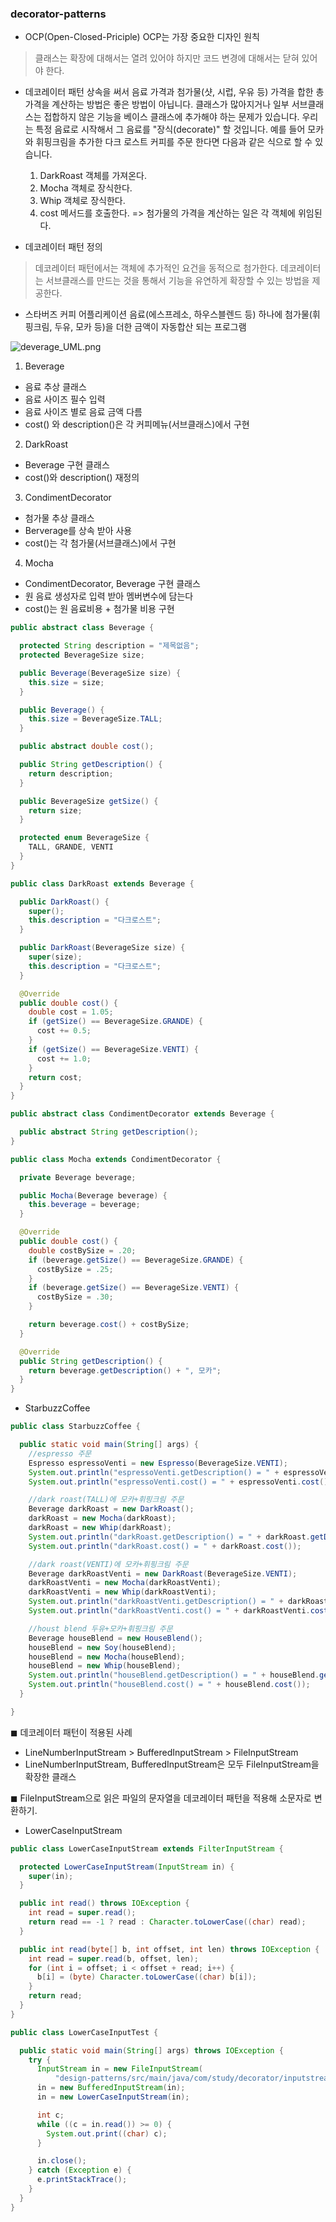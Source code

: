### decorator-patterns

- OCP(Open-Closed-Priciple)
  OCP는 가장 중요한 디자인 원칙

> 클래스는 확장에 대해서는 열려 있어야 하지만 코드 변경에 대해서는 닫혀 있어야 한다.

- 데코레이터 패턴
  상속을 써서 음료 가격과 첨가물(샷, 시럽, 우유 등) 가격을 합한 총 가격을 계산하는 방법은 좋은 방법이 아닙니다.
  클래스가 많아지거나 일부 서브클래스는 접합하지 않은 기능을 베이스 클래스에 추가해야 하는 문제가 있습니다.
  우리는 특정 음료로 시작해서 그 음료를 "장식(decorate)" 할 것입니다.
  예를 들어 모카와 휘핑크림을 추가한 다크 로스트 커피를 주문 한다면 다음과 같은 식으로 할 수 있습니다.

    1. DarkRoast 객체를 가져온다.
    2. Mocha 객체로 장식한다.
    3. Whip 객체로 장식한다.
    4. cost 메서드를 호출한다.
       => 첨가물의 가격을 계산하는 일은 각 객체에 위임된다.

- 데코레이터 패턴 정의

> 데코레이터 패턴에서는 객체에 추가적인 요건을 동적으로 첨가한다.
> 데코레이터는 서브클래스를 만드는 것을 통해서 기능을 유연하게 확장할 수 있는 방법을 제공한다.

- 스타버즈 커피 어플리케이션
  음료(에스프레소, 하우스블렌드 등) 하나에 첨가물(휘핑크림, 두유, 모카 등)을 더한 금액이 자동합산 되는 프로그램

![deverage_UML.png](img/deverage_UML.png)

1) Beverage

- 음료 추상 클래스
- 음료 사이즈 필수 입력
- 음료 사이즈 별로 음료 금액 다름
- cost() 와 description()은 각 커피메뉴(서브클래스)에서 구현

2) DarkRoast

- Beverage 구현 클래스
- cost()와 description() 재정의

3) CondimentDecorator

- 첨가물 추상 클래스
- Berverage를 상속 받아 사용
- cost()는 각 첨가물(서브클래스)에서 구현

4) Mocha

- CondimentDecorator, Beverage 구현 클래스
- 원 음료 생성자로 입력 받아 멤버변수에 담는다
- cost()는 원 음료비용 + 첨가물 비용 구현

```java
public abstract class Beverage {

  protected String description = "제목없음";
  protected BeverageSize size;

  public Beverage(BeverageSize size) {
    this.size = size;
  }

  public Beverage() {
    this.size = BeverageSize.TALL;
  }

  public abstract double cost();

  public String getDescription() {
    return description;
  }

  public BeverageSize getSize() {
    return size;
  }

  protected enum BeverageSize {
    TALL, GRANDE, VENTI
  }
}
```

```java
public class DarkRoast extends Beverage {

  public DarkRoast() {
    super();
    this.description = "다크로스트";
  }

  public DarkRoast(BeverageSize size) {
    super(size);
    this.description = "다크로스트";
  }

  @Override
  public double cost() {
    double cost = 1.05;
    if (getSize() == BeverageSize.GRANDE) {
      cost += 0.5;
    }
    if (getSize() == BeverageSize.VENTI) {
      cost += 1.0;
    }
    return cost;
  }
}
```

```java
public abstract class CondimentDecorator extends Beverage {

  public abstract String getDescription();
}

public class Mocha extends CondimentDecorator {

  private Beverage beverage;

  public Mocha(Beverage beverage) {
    this.beverage = beverage;
  }

  @Override
  public double cost() {
    double costBySize = .20;
    if (beverage.getSize() == BeverageSize.GRANDE) {
      costBySize = .25;
    }
    if (beverage.getSize() == BeverageSize.VENTI) {
      costBySize = .30;
    }

    return beverage.cost() + costBySize;
  }

  @Override
  public String getDescription() {
    return beverage.getDescription() + ", 모카";
  }
}
```

- StarbuzzCoffee

```java
public class StarbuzzCoffee {

  public static void main(String[] args) {
    //espresso 주문
    Espresso espressoVenti = new Espresso(BeverageSize.VENTI);
    System.out.println("espressoVenti.getDescription() = " + espressoVenti.getDescription());
    System.out.println("espressoVenti.cost() = " + espressoVenti.cost());

    //dark roast(TALL)에 모카+휘핑크림 주문
    Beverage darkRoast = new DarkRoast();
    darkRoast = new Mocha(darkRoast);
    darkRoast = new Whip(darkRoast);
    System.out.println("darkRoast.getDescription() = " + darkRoast.getDescription());
    System.out.println("darkRoast.cost() = " + darkRoast.cost());

    //dark roast(VENTI)에 모카+휘핑크림 주문
    Beverage darkRoastVenti = new DarkRoast(BeverageSize.VENTI);
    darkRoastVenti = new Mocha(darkRoastVenti);
    darkRoastVenti = new Whip(darkRoastVenti);
    System.out.println("darkRoastVenti.getDescription() = " + darkRoastVenti.getDescription());
    System.out.println("darkRoastVenti.cost() = " + darkRoastVenti.cost());

    //houst blend 두유+모카+휘핑크림 주문
    Beverage houseBlend = new HouseBlend();
    houseBlend = new Soy(houseBlend);
    houseBlend = new Mocha(houseBlend);
    houseBlend = new Whip(houseBlend);
    System.out.println("houseBlend.getDescription() = " + houseBlend.getDescription());
    System.out.println("houseBlend.cost() = " + houseBlend.cost());
  }

}
```

◼︎ 데코레이터 패턴이 적용된 사례

- LineNumberInputStream > BufferedInputStream > FileInputStream
- LineNumberInputStream, BufferedInputStream은 모두 FileInputStream을 확장한 클래스

◼︎ FileInputStream으로 읽은 파일의 문자열을 데코레이터 패턴을 적용해 소문자로 변환하기.

- LowerCaseInputStream

```java
public class LowerCaseInputStream extends FilterInputStream {

  protected LowerCaseInputStream(InputStream in) {
    super(in);
  }

  public int read() throws IOException {
    int read = super.read();
    return read == -1 ? read : Character.toLowerCase((char) read);
  }

  public int read(byte[] b, int offset, int len) throws IOException {
    int read = super.read(b, offset, len);
    for (int i = offset; i < offset + read; i++) {
      b[i] = (byte) Character.toLowerCase((char) b[i]);
    }
    return read;
  }
}

public class LowerCaseInputTest {

  public static void main(String[] args) throws IOException {
    try {
      InputStream in = new FileInputStream(
          "design-patterns/src/main/java/com/study/decorator/inputstream/test.txt");
      in = new BufferedInputStream(in);
      in = new LowerCaseInputStream(in);

      int c;
      while ((c = in.read()) >= 0) {
        System.out.print((char) c);
      }

      in.close();
    } catch (Exception e) {
      e.printStackTrace();
    }
  }
}
```
